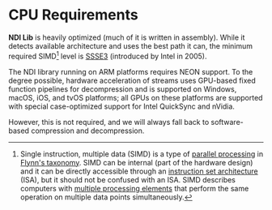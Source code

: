 # CPU Requirements

**NDI Lib** is heavily optimized (much of it is written in assembly). While it detects available architecture and uses the best path it can, the minimum required SIMD[^1] level is [SSSE3](https://en.wikipedia.org/wiki/SSSE3) (introduced by Intel in 2005).&#x20;

The NDI library running on ARM platforms requires NEON support. To the degree possible, hardware acceleration of streams uses GPU-based fixed function pipelines for decompression and is supported on Windows, macOS, iOS, and tvOS platforms; all GPUs on these platforms are supported with special case-optimized support for Intel QuickSync and nVidia.&#x20;

However, this is not required, and we will always fall back to software-based compression and decompression.

[^1]: Single instruction, multiple data (SIMD) is a type of [parallel processing](https://en.wikipedia.org/wiki/Parallel\_computer) in [Flynn's taxonomy](https://en.wikipedia.org/wiki/Flynn's\_taxonomy). SIMD can be internal (part of the hardware design) and it can be directly accessible through an [instruction set architecture](https://en.wikipedia.org/wiki/Instruction\_set\_architecture) (ISA), but it should not be confused with an ISA. SIMD describes computers with [multiple processing elements](https://en.wikipedia.org/wiki/Multiple\_processing\_elements) that perform the same operation on multiple data points simultaneously.

